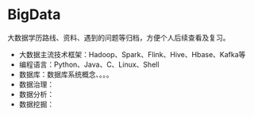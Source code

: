 # BigData
大数据学历路线、资料、遇到的问题等归档，方便个人后续查看及复习。
* 大数据主流技术框架：Hadoop、Spark、Flink、Hive、Hbase、Kafka等
* 编程语言：Python、Java、C、Linux、Shell
* 数据库：数据库系统概念、。。。
* 数据治理：
* 数据分析：
* 数据挖掘：
